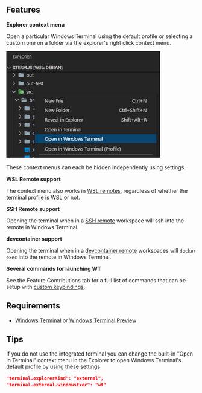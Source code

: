 ## Features

**Explorer context menu**

Open a particular Windows Terminal using the default profile or selecting a custom one on a folder via the explorer's right click context menu.

![Context menu](images/context-menu.png)

These context menus can each be hidden independently using settings.

**WSL Remote support**

The context menu also works in [WSL remotes](https://marketplace.visualstudio.com/items?itemName=ms-vscode-remote.remote-wsl), regardless of whether the terminal profile is WSL or not.

**SSH Remote support**

Opening the terminal when in a [SSH remote](https://marketplace.visualstudio.com/items?itemName=ms-vscode-remote.remote-ssh) workspace will ssh into the remote in Windows Terminal.

**devcontainer support**

Opening the terminal when in a [devcontainer remote](https://marketplace.visualstudio.com/items?itemName=ms-vscode-remote.remote-containers) workspaces will `docker exec` into the remote in Windows Terminal.

**Several commands for launching WT**

See the Feature Contributions tab for a full list of commands that can be setup with [custom keybindings](https://code.visualstudio.com/docs/getstarted/keybindings).

## Requirements

- [Windows Terminal](https://www.microsoft.com/en-us/p/windows-terminal/9n0dx20hk701) or [Windows Terminal Preview](https://www.microsoft.com/en-us/p/windows-terminal-preview/9n8g5rfz9xk3)

## Tips

If you do not use the integrated terminal you can change the built-in "Open in Terminal" context menu in the Explorer to open Windows Terminal's default profile by using these settings:

```json
"terminal.explorerKind": "external",
"terminal.external.windowsExec": "wt"
```
